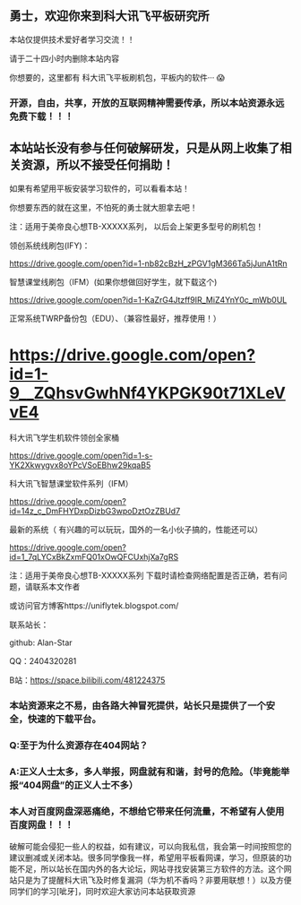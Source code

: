## 勇士，欢迎你来到科大讯飞平板研究所

本站仅提供技术爱好者学习交流！！

请于二十四小时内删除本站内容

你想要的，这里都有
科大讯飞平板刷机包，平板内的软件···
😱

### 开源，自由，共享，开放的互联网精神需要传承，所以本站资源永远免费下载！！！

## 本站站长没有参与任何破解研发，只是从网上收集了相关资源，所以不接受任何捐助！


如果有希望用平板安装学习软件的，可以看看本站！

你想要东西的就在这里，不怕死的勇士就大胆拿去吧！


注：适用于美帝良心想TB-XXXXX系列，
以后会上架更多型号的刷机包！




领创系统线刷包(IFY)：

https://drive.google.com/open?id=1-nb82cBzH_zPGV1gM366Ta5jJunA1tRn

  智慧课堂线刷包（IFM）(如果你想做回好学生，就下载这个)
  
https://drive.google.com/open?id=1-KaZrG4Jtzff9IR_MiZ4YnY0c_mWb0UL

正常系统TWRP备份包（EDU）、（兼容性最好，推荐使用！）

# https://drive.google.com/open?id=1-9__ZQhsvGwhNf4YKPGK90t71XLeVvE4

科大讯飞学生机软件领创全家桶

https://drive.google.com/open?id=1-s-YK2Xkwygvx8oYPcVSoEBhw29kqaB5

科大讯飞智慧课堂软件系列（IFM）

https://drive.google.com/open?id=14z_c_DmFHYDxpDizbG3wpoDztOzZBUd7

最新的系统（ 有兴趣的可以玩玩，国外的一名小伙子搞的，性能还可以）

https://drive.google.com/open?id=1_7qLYCxBkZxmFQ01xOwQFCUxhjXa7gRS


注：适用于美帝良心想TB-XXXXX系列
下载时请检查网络配置是否正确，若有问题，请联系本文作者

或访问官方博客https://uniflytek.blogspot.com/

联系站长：

github: Alan-Star

QQ：2404320281

B站：https://space.bilibili.com/481224375

### 本站资源来之不易，由各路大神冒死提供，站长只是提供了一个安全，快速的下载平台。

### Q:至于为什么资源存在404网站？

### A:正义人士太多，多人举报，网盘就有和谐，封号的危险。（毕竟能举报“404网盘”的正义人士不多）

### 本人对百度网盘深恶痛绝，不想给它带来任何流量，不希望有人使用百度网盘！！！

破解可能会侵犯一些人的权益，如有建议，可以向我私信，我会第一时间按照您的建议删减或关闭本站。很多同学像我一样，希望用平板看网课，学习，但原装的功能不足，所以站长在国内外的各大论坛，网站寻找安装第三方软件的方法。这个网站只是为了提醒科大讯飞及时修复漏洞（华为机不香吗？非要用联想！）以及方便同学们的学习[呲牙]，同时欢迎大家访问本站获取资源
